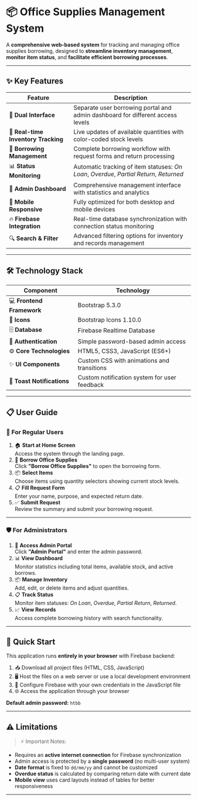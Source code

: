 # 📦 Office Supplies Management System

A **comprehensive web-based system** for tracking and managing office supplies borrowing, designed to **streamline inventory management**, **monitor item status**, and **facilitate efficient borrowing processes**.

---

## ✨ Key Features

| **Feature** | **Description** |
|--------------|----------------|
| 🧭 **Dual Interface** | Separate user borrowing portal and admin dashboard for different access levels |
| 🔄 **Real-time Inventory Tracking** | Live updates of available quantities with color-coded stock levels |
| 🧾 **Borrowing Management** | Complete borrowing workflow with request forms and return processing |
| 📊 **Status Monitoring** | Automatic tracking of item statuses: *On Loan*, *Overdue*, *Partial Return*, *Returned* |
| 🧠 **Admin Dashboard** | Comprehensive management interface with statistics and analytics |
| 📱 **Mobile Responsive** | Fully optimized for both desktop and mobile devices |
| 🔥 **Firebase Integration** | Real-time database synchronization with connection status monitoring |
| 🔍 **Search & Filter** | Advanced filtering options for inventory and records management |

---

## 🛠️ Technology Stack

| **Component** | **Technology** |
|----------------|----------------|
| 💻 **Frontend Framework** | Bootstrap 5.3.0 |
| 🎨 **Icons** | Bootstrap Icons 1.10.0 |
| 🗄️ **Database** | Firebase Realtime Database |
| 🔐 **Authentication** | Simple password-based admin access |
| ⚙️ **Core Technologies** | HTML5, CSS3, JavaScript (ES6+) |
| ✨ **UI Components** | Custom CSS with animations and transitions |
| 🔔 **Toast Notifications** | Custom notification system for user feedback |

---

## 📋 User Guide

### 👤 For Regular Users

1. 🏠 **Start at Home Screen**  
   Access the system through the landing page.
2. 📝 **Borrow Office Supplies**  
   Click **"Borrow Office Supplies"** to open the borrowing form.
3. 📦 **Select Items**  
   Choose items using quantity selectors showing current stock levels.
4. 📋 **Fill Request Form**  
   Enter your name, purpose, and expected return date.
5. ✅ **Submit Request**  
   Review the summary and submit your borrowing request.

---

### 🛡️ For Administrators

1. 🔐 **Access Admin Portal**  
   Click **"Admin Portal"** and enter the admin password.
2. 📊 **View Dashboard**  
   Monitor statistics including total items, available stock, and active borrows.
3. 📦 **Manage Inventory**  
   Add, edit, or delete items and adjust quantities.
4. 📋 **Track Status**  
   Monitor item statuses: *On Loan*, *Overdue*, *Partial Return*, *Returned*.
5. 📈 **View Records**  
   Access complete borrowing history with search functionality.

---

## 🚀 Quick Start

This application runs **entirely in your browser** with Firebase backend:

1. 📥 Download all project files (HTML, CSS, JavaScript)  
2. 🖥️ Host the files on a web server or use a local development environment  
3. 🔧 Configure Firebase with your own credentials in the JavaScript file  
4. 🌐 Access the application through your browser  

**Default admin password:** `htbb`

---

## ⚠️ Limitations

> ⚡ Important Notes:

- Requires an **active internet connection** for Firebase synchronization  
- Admin access is protected by a **single password** (no multi-user system)  
- **Date format** is fixed to `dd/mm/yy` and cannot be customized  
- **Overdue status** is calculated by comparing return date with current date  
- **Mobile view** uses card layouts instead of tables for better responsiveness  

---
